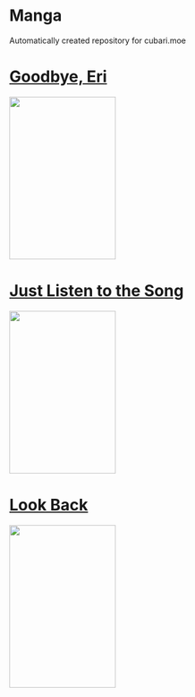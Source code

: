 # Manga
Automatically created repository for cubari.moe

# [Goodbye, Eri](https://cubari.moe/proxy/gist/cmF3L1lrdXpoZS9NYW5nYS9tYXN0ZXIvR29vZGJ5ZSwlMjBFcmkuanNvbg/)

<img src="https://mangadex.org/covers/c9926df8-a200-40ba-8c05-0f5b375180c9/75ab6313-cfff-4b88-9056-32f1f6690495.jpg" width="190" height="290">

# [Just Listen to the Song](https://cubari.moe/proxy/gist/cmF3L1lrdXpoZS9NYW5nYS9tYXN0ZXIvSnVzdCUyMExpc3RlbiUyMHRvJTIwdGhlJTIwU29uZy5qc29u/)

<img src="https://user-images.githubusercontent.com/118425258/208885054-374be5ba-ef03-42ff-abf2-ff5114c0b49f.png" width="190" height="290">

# [Look Back](https://cubari.moe/proxy/gist/cmF3L1lrdXpoZS9NYW5nYS9tYXN0ZXIvTG9vayUyMEJhY2suanNvbg/)

<img src="https://user-images.githubusercontent.com/118425258/208885982-12c56458-e93c-439c-b1a2-78c3ca324685.png" width="190" height="290">
